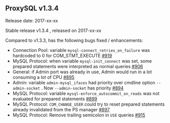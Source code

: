 ## ProxySQL v1.3.4

Release date: 2017-xx-xx

Stable release v1.3.4 , released on 2017-xx-xx

Compared to v1.3.3, has the following bugs fixed / enhancements:

* Connection Pool: variable `mysql-connect_retries_on_failure` was hardcoded to 0 for COM_STMT_EXECUTE [#919](../../../../issues/919)
* MySQL Protocol: when variable `mysql-init_connect` was set, some prepared statements were interpreted as normal queries [#906](../../../../issues/906) 
* General: if Admin port was already in use, Admin would run in a lot consuming a lot of CPU [#895](../../../../issues/895)
* Admin: variable `admin-mysql_ifaces` had priority over cmdline option `--admin-socket` . Now `--admin-socket` has priority [#894](../../../../issues/894)
* MySQL Protocol: variable `mysql-enforce_autocommit_on_reads` was not evaluated for prepared statements [#899](../../../../issues/899)
* MySQL Protocol: `COM_CHANGE_USER` could try to reset prepared statements already invalidated from the PS manager [#897](../../../../issues/897)
* MySQL Protocol: Remove trailing semicolon in `USE` queries [#915](../../../../issues/915)
